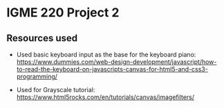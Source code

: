 # IGME 220 Project 2
 
## Resources used
- Used basic keyboard input as the base for the keyboard piano: https://www.dummies.com/web-design-development/javascript/how-to-read-the-keyboard-on-javascripts-canvas-for-html5-and-css3-programming/

- Used for Grayscale tutorial: https://www.html5rocks.com/en/tutorials/canvas/imagefilters/
